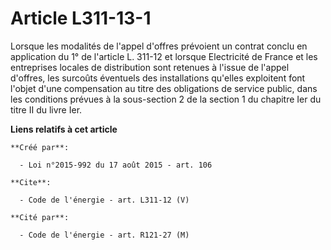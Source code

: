 # Article L311-13-1

Lorsque les modalités de l'appel d'offres prévoient un contrat conclu en application du 1° de l'article L. 311-12 et lorsque
Electricité de France et les entreprises locales de distribution sont retenues à l'issue de l'appel d'offres, les surcoûts
éventuels des installations qu'elles exploitent font l'objet d'une compensation au titre des obligations de service public,
dans les conditions prévues à la sous-section 2 de la section 1 du chapitre Ier du titre II du livre Ier.

**Liens relatifs à cet article**

	**Créé par**:

	  - Loi n°2015-992 du 17 août 2015 - art. 106

	**Cite**:

	  - Code de l'énergie - art. L311-12 (V)

	**Cité par**:

	  - Code de l'énergie - art. R121-27 (M)
